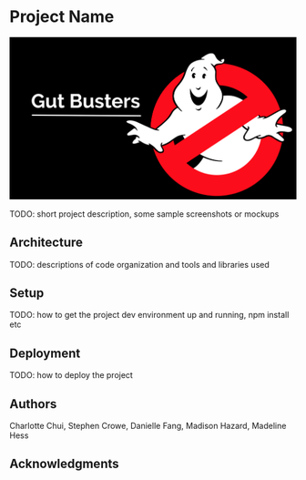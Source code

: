 # Project Name

![Team Photo](src/img/team-logo.jpg)

TODO: short project description, some sample screenshots or mockups

## Architecture

TODO:  descriptions of code organization and tools and libraries used

## Setup

TODO: how to get the project dev environment up and running, npm install etc

## Deployment

TODO: how to deploy the project

## Authors

Charlotte Chui,
Stephen Crowe,
Danielle Fang,
Madison Hazard,
Madeline Hess

## Acknowledgments

